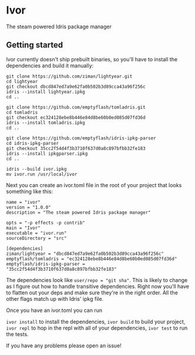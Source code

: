 # Ivor
The steam powered Idris package manager

## Getting started

Ivor currently doesn't ship prebuilt binaries, so you'll have to install the 
dependencies and build it manually:

```
git clone https://github.com/ziman/lightyear.git 
cd lightyear 
git checkout dbcd847ed7a9e62fa0b502b3d89cca43a96f256c 
idris --install lightyear.ipkg 
cd .. 

git clone https://github.com/emptyflash/tomladris.git 
cd tomladris 
git checkout ec324128ebe8b446e84d8be60b0ed085d07fd36d 
idris --install tomladris.ipkg 
cd .. 

git clone https://github.com/emptyflash/idris-ipkg-parser 
cd idris-ipkg-parser 
git checkout 35cc2f54d4f3b3710f637d0a8c897bfbb32fe183 
idris --install ipkgparser.ipkg 
cd ..

idris --build ivor.ipkg
mv ivor.run /usr/local/ivor
```

Next you can create an ivor.toml file in the root of your project 
that looks something like this:
```
name = "ivor"
version = "1.0.0"
description = "The steam powered Idris package manager"

opts = "-p effects -p contrib"
main = "Ivor"
executable = "ivor.run"
sourceDirectory = "src"

[dependencies]
ziman/lightyear = "dbcd847ed7a9e62fa0b502b3d89cca43a96f256c"
emptyflash/tomladris = "ec324128ebe8b446e84d8be60b0ed085d07fd36d"
emptyflash/idris-ipkg-parser = "35cc2f54d4f3b3710f637d0a8c897bfbb32fe183"
```

The dependencies look like `user/repo = "git sha"`. This is likely to 
change as I figure out how to handle transitive dependencies. Right now
you'll have to flatten out your deps and make sure they're in the right 
order. All the other flags match up with Idris' ipkg file.

Once you have an ivor.toml you can run

`ivor install` to install the dependencies,
`ivor build` to build your project,
`ivor repl` to hop in the repl with all of your dependencies,
`ivor test` to run the tests.


If you have any problems please open an issue!
